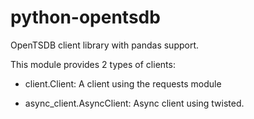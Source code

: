 python-opentsdb
===============
OpenTSDB client library with pandas support.

This module provides 2 types of clients:

* client.Client: A client using the requests module

* async_client.AsyncClient: Async client using twisted. 